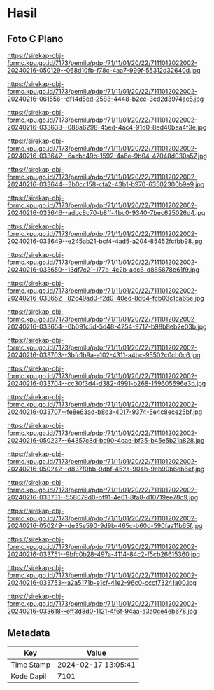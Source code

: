 # Hasil

## Foto C Plano

https://sirekap-obj-formc.kpu.go.id/7173/pemilu/pdpr/71/11/01/20/22/7111012022002-20240216-050129--068d10fb-f78c-4aa7-999f-55312d32640d.jpg

https://sirekap-obj-formc.kpu.go.id/7173/pemilu/pdpr/71/11/01/20/22/7111012022002-20240216-061556--df14d5ed-2583-4448-b2ce-3cd2d3974ae5.jpg

https://sirekap-obj-formc.kpu.go.id/7173/pemilu/pdpr/71/11/01/20/22/7111012022002-20240216-033638--088a6298-45ed-4ac4-91d0-8ed40bea4f3e.jpg

https://sirekap-obj-formc.kpu.go.id/7173/pemilu/pdpr/71/11/01/20/22/7111012022002-20240216-033642--6acbc49b-1592-4a6e-9b04-47048d030a57.jpg

https://sirekap-obj-formc.kpu.go.id/7173/pemilu/pdpr/71/11/01/20/22/7111012022002-20240216-033644--3b0cc158-cfa2-43b1-b970-63502300b9e9.jpg

https://sirekap-obj-formc.kpu.go.id/7173/pemilu/pdpr/71/11/01/20/22/7111012022002-20240216-033646--adbc8c70-b8ff-4bc0-9340-7bec625026d4.jpg

https://sirekap-obj-formc.kpu.go.id/7173/pemilu/pdpr/71/11/01/20/22/7111012022002-20240216-033649--e245ab21-bcf4-4ad5-a204-85452fcfbb98.jpg

https://sirekap-obj-formc.kpu.go.id/7173/pemilu/pdpr/71/11/01/20/22/7111012022002-20240216-033650--13df7e21-177b-4c2b-adc6-d885878b61f9.jpg

https://sirekap-obj-formc.kpu.go.id/7173/pemilu/pdpr/71/11/01/20/22/7111012022002-20240216-033652--82c49ad0-f2d0-40ed-8d64-fcb03c1ca65e.jpg

https://sirekap-obj-formc.kpu.go.id/7173/pemilu/pdpr/71/11/01/20/22/7111012022002-20240216-033654--0b091c5d-5d48-4254-9717-b98b8eb2e03b.jpg

https://sirekap-obj-formc.kpu.go.id/7173/pemilu/pdpr/71/11/01/20/22/7111012022002-20240216-033703--3bfc1b9a-a102-4311-a4bc-95502c0cb0c6.jpg

https://sirekap-obj-formc.kpu.go.id/7173/pemilu/pdpr/71/11/01/20/22/7111012022002-20240216-033704--cc30f3d4-d382-4991-b268-159605696e3b.jpg

https://sirekap-obj-formc.kpu.go.id/7173/pemilu/pdpr/71/11/01/20/22/7111012022002-20240216-033707--fe8e63ad-b8d3-4017-9374-5e4c8ece25bf.jpg

https://sirekap-obj-formc.kpu.go.id/7173/pemilu/pdpr/71/11/01/20/22/7111012022002-20240216-050237--64357c8d-bc90-4cae-bf35-b45e5b21a828.jpg

https://sirekap-obj-formc.kpu.go.id/7173/pemilu/pdpr/71/11/01/20/22/7111012022002-20240216-050242--d837f0bb-9dbf-452a-904b-9eb90b6eb6ef.jpg

https://sirekap-obj-formc.kpu.go.id/7173/pemilu/pdpr/71/11/01/20/22/7111012022002-20240216-033731--558079d0-bf91-4e61-8fa8-d10719ee78c9.jpg

https://sirekap-obj-formc.kpu.go.id/7173/pemilu/pdpr/71/11/01/20/22/7111012022002-20240216-050249--de35e590-9d9b-465c-b60d-590faa11b65f.jpg

https://sirekap-obj-formc.kpu.go.id/7173/pemilu/pdpr/71/11/01/20/22/7111012022002-20240216-033751--9bfc0b28-497a-4114-84c2-f5cb26615360.jpg

https://sirekap-obj-formc.kpu.go.id/7173/pemilu/pdpr/71/11/01/20/22/7111012022002-20240216-033753--a2a5171b-e1cf-41e2-96c0-cccf73241a00.jpg

https://sirekap-obj-formc.kpu.go.id/7173/pemilu/pdpr/71/11/01/20/22/7111012022002-20240216-033618--eff3d8d0-1121-4f6f-94aa-a3a0ce4eb678.jpg


## Metadata

| Key        | Value               |
| ---------- | ------------------- |
| Time Stamp | 2024-02-17 13:05:41 |
| Kode Dapil | 7101                |



